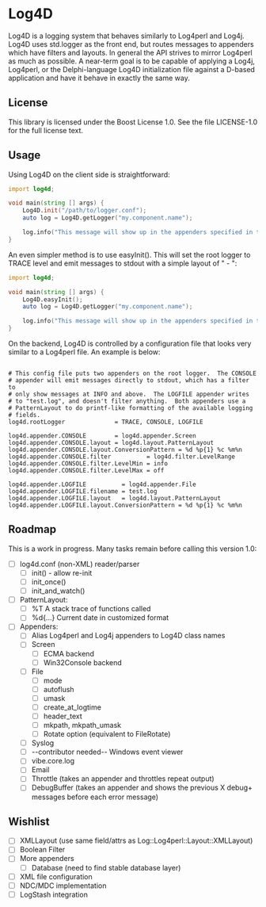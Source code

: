 Log4D
=====

Log4D is a logging system that behaves similarly to Log4perl and
Log4j.  Log4D uses std.logger as the front end, but routes messages to
appenders which have filters and layouts.  In general the API strives
to mirror Log4perl as much as possible.  A near-term goal is to be
capable of applying a Log4j, Log4perl, or the Delphi-language Log4D
initialization file against a D-based application and have it behave
in exactly the same way.


License
-------

This library is licensed under the Boost License 1.0.  See the file
LICENSE-1.0 for the full license text.


Usage
-----

Using Log4D on the client side is straightforward:

```D
import log4d;

void main(string [] args) {
    Log4D.init("/path/to/logger.conf");
    auto log = Log4D.getLogger("my.component.name");

    log.info("This message will show up in the appenders specified in the configuration file");
}
```

An even simpler method is to use easyInit().  This will set the root
logger to TRACE level and emit messages to stdout with a simple layout
of "<log level> - <message>":

```D
import log4d;

void main(string [] args) {
    Log4D.easyInit();
    auto log = Log4D.getLogger("my.component.name");

    log.info("This message will show up in the appenders specified in the configuration file");
}
```

On the backend, Log4D is controlled by a configuration file that looks
very similar to a Log4perl file.  An example is below:

```

# This config file puts two appenders on the root logger.  The CONSOLE
# appender will emit messages directly to stdout, which has a filter to
# only show messages at INFO and above.  The LOGFILE appender writes
# to "test.log", and doesn't filter anything.  Both appenders use a
# PatternLayout to do printf-like formatting of the available logging
# fields.
log4d.rootLogger              = TRACE, CONSOLE, LOGFILE

log4d.appender.CONSOLE        = log4d.appender.Screen
log4d.appender.CONSOLE.layout = log4d.layout.PatternLayout
log4d.appender.CONSOLE.layout.ConversionPattern = %d %p{1} %c %m%n
log4d.appender.CONSOLE.filter          = log4d.filter.LevelRange
log4d.appender.CONSOLE.filter.LevelMin = info
log4d.appender.CONSOLE.filter.LevelMax = off

log4d.appender.LOGFILE          = log4d.appender.File
log4d.appender.LOGFILE.filename = test.log
log4d.appender.LOGFILE.layout   = log4d.layout.PatternLayout
log4d.appender.LOGFILE.layout.ConversionPattern = %d %p{1} %c %m%n

```


Roadmap
-------

This is a work in progress.  Many tasks remain before calling this
version 1.0:

- [ ] log4d.conf (non-XML) reader/parser
  - [ ] init() - allow re-init
  - [ ] init_once()
  - [ ] init_and_watch()
- [ ] PatternLayout:
  - [ ] %T A stack trace of functions called
  - [ ] %d{...} Current date in customized format
- [ ] Appenders:
  - [ ] Alias Log4perl and Log4j appenders to Log4D class names
  - [ ] Screen
    - [ ] ECMA backend
    - [ ] Win32Console backend
  - [ ] File
    - [ ] mode
    - [ ] autoflush
    - [ ] umask
    - [ ] create_at_logtime
    - [ ] header_text
    - [ ] mkpath, mkpath_umask
    - [ ] Rotate option (equivalent to FileRotate)
  - [ ] Syslog
  - [ ] --contributor needed-- Windows event viewer
  - [ ] vibe.core.log
  - [ ] Email
  - [ ] Throttle (takes an appender and throttles repeat output)
  - [ ] DebugBuffer (takes an appender and shows the previous X
	debug+ messages before each error message)

Wishlist
--------

- [ ] XMLLayout (use same field/attrs as Log::Log4perl::Layout::XMLLayout)
- [ ] Boolean Filter
- [ ] More appenders
  - [ ] Database (need to find stable database layer)
- [ ] XML file configuration
- [ ] NDC/MDC implementation
- [ ] LogStash integration
